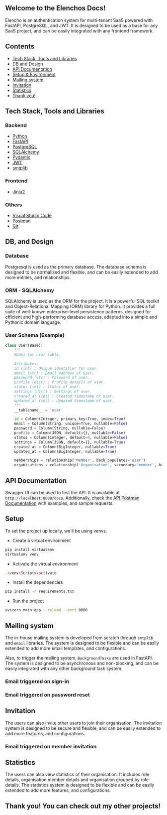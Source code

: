 ## Welcome to the Elenchos Docs!

Elencho is an authentication system for multi-tenant SaaS powered with FastAPI, PostgreSQL, and JWT. It is designed to be used as a base for any SaaS project, and can be easily integrated with any frontend framework.

## Contents

- [Tech Stack, Tools and Libraries](#tech-stack-tools-and-libraries)
- [DB and Design](#db-and-design)
- [API Documentation](#api-documentation)
- [Setup & Environment](#setup)
- [Mailing system](#mailing-system)
- [Invitation](#invitation)
- [Statistics](#statistics)
- [Thank you!](#thank-you-you-can-check-out-my-other-projects)

## Tech Stack, Tools and Libraries

### Backend

- [Python](https://www.python.org/)
- [FastAPI](https://fastapi.tiangolo.com/)
- [PostgreSQL](https://www.postgresql.org/)
- [SQLAlchemy](https://www.sqlalchemy.org/)
- [Pydantic](https://pydantic-docs.helpmanual.io/)
- [JWT](https://jwt.io/)
- [smtplib](https://docs.python.org/3/library/smtplib.html)


### Frontend

- [Jinja2](https://jinja.palletsprojects.com/)

### Others

- [Visual Studio Code](https://code.visualstudio.com/)
- [Postman](https://www.postman.com/)
- [Git](https://git-scm.com/)


## DB, and Design

### Database

Postgresql is used as the primary database. The database schema is designed to be normalized and flexible, and can be easily extended to add more entities, and relationships.

### ORM - SQLAlchemy

SQLAlchemy is used as the ORM for the project. It is a powerful SQL toolkit and Object-Relational Mapping (ORM) library for Python. It provides a full suite of well-known enterprise-level persistence patterns, designed for efficient and high-performing database access, adapted into a simple and Pythonic domain language.


### User Schema (Example)

```python
class User(Base):
    """
    Model for user table.

    Attributes:
    id (int) : Unique identifier for user.
    email (str) : Email address of user.
    password (str) : Password of user.
    profile (dict) : Profile details of user.
    status (int) : Status of user.
    settings (dict) : Settings of user.
    created_at (int) : Created timestamp of user.
    updated_at (int) : Updated timestamp of user.
    """
    __tablename__ = 'user'

    id = Column(Integer, primary_key=True, index=True)
    email = Column(String, unique=True, nullable=False)
    password = Column(String, nullable=False)
    profile = Column(JSON, default={}, nullable=False)
    status = Column(Integer, default=0, nullable=False)
    settings = Column(JSON, default={}, nullable=True)
    created_at = Column(BigInteger, nullable=True)
    updated_at = Column(BigInteger, nullable=True)

    memberships = relationship('Member', back_populates='user')
    organisations = relationship('Organisation', secondary='member', back_populates='users')
```

## API Documentation

Swagger UI can be used to test the API. It is available at `http://localhost:8000/docs`.
Additionally, check the [API Postman Documentation](/docs_assets/postman.json) with examples, and sample requests.


## Setup

To set the project up locally, we'll be using venvs.

- Create a virtual environment

```bash
pip install virtualenv
virtualenv venv
```

- Activate the virtual environment

```bash
.\venv\Scripts\activate
```

- Install the dependencies

```bash
pip install -r requirements.txt
```

- Run the project

```bash
uvicorn main:app --reload --port 8000
```

## Mailing system

The in-house mailing system is developed from scratch through `smtplib` and `email` libraries. The system is designed to be flexible and can be easily extended to add more email templates, and configurations.

Also, to trigger the mailing system, `BackgroundTasks` are used in FastAPI. The system is designed to be asynchronous and non-blocking, and can be easily integrated with any other background task system.

### Email triggered on sign-in

### Email triggered on password reset


## Invitation

The users can also invite other users to join their organisation. The invitation system is designed to be secure and flexible, and can be easily extended to add more features, and configurations.

### Email triggered on member invitation

## Statistics

The users can also view statistics of their organisation. It includes role details, organisation member details and organisation grouped by role details. The statistics system is designed to be flexible and can be easily extended to add more features, and configurations.



## Thank you! You can check out my other projects!
